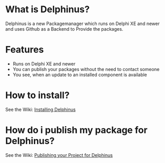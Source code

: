 # What is Delphinus?
Delphinus is a new Packagemanager which runs on Delphi XE and newer and uses Github as a Backend to Provide the packages.

# Features
* Runs on Delphi XE and newer
* You can publish your packages without the need to contact someone
* You see, when an update to an installed component is available

# How to install?
See the Wiki:
[Installing Delphinus](https://github.com/Memnarch/Delphinus/wiki/Installing-Delphinus)

# How do i publish my package for Delphinus?
See the Wiki:
[Publishing your Project for Delphinus](https://github.com/Memnarch/Delphinus/wiki/Publishing-your-Project-for-Delphinus)

